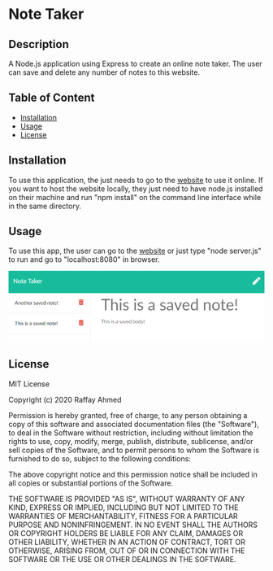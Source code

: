 # Note Taker

## Description
A Node.js application using Express to create an online note taker. The user can save and delete any number of notes to this website.

## Table of Content
* [Installation](#installation)
* [Usage](#usage)
* [License](#license)

## Installation
To use this application, the just needs to go to the [website](https://note-taker-ra.herokuapp.com/) to use it online. If you want to host the website locally, they just need to have node.js installed on their machine and run "npm install" on the command line interface while in the same directory.

## Usage
To use this app, the user can go to the [website](https://note-taker-ra.herokuapp.com/) or just type "node server.js" to run and go to "localhost:8080" in browser.
<br/>

![Note Taker](https://github.com/rahme/note-taker/blob/master/images/saved-note.PNG?raw=true)

## License
MIT License

Copyright (c) 2020 Raffay Ahmed

Permission is hereby granted, free of charge, to any person obtaining a copy of this software and associated documentation files (the "Software"), to deal in the Software without restriction, including without limitation the rights to use, copy, modify, merge, publish, distribute, sublicense, and/or sell copies of the Software, and to permit persons to whom the Software is furnished to do so, subject to the following conditions:

The above copyright notice and this permission notice shall be included in all copies or substantial portions of the Software.

THE SOFTWARE IS PROVIDED "AS IS", WITHOUT WARRANTY OF ANY KIND, EXPRESS OR IMPLIED, INCLUDING BUT NOT LIMITED TO THE WARRANTIES OF MERCHANTABILITY, FITNESS FOR A PARTICULAR PURPOSE AND NONINFRINGEMENT. IN NO EVENT SHALL THE AUTHORS OR COPYRIGHT HOLDERS BE LIABLE FOR ANY CLAIM, DAMAGES OR OTHER LIABILITY, WHETHER IN AN ACTION OF CONTRACT, TORT OR OTHERWISE, ARISING FROM, OUT OF OR IN CONNECTION WITH THE SOFTWARE OR THE USE OR OTHER DEALINGS IN THE SOFTWARE.

